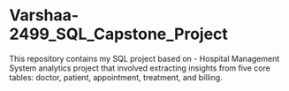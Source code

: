 # Varshaa-2499_SQL_Capstone_Project
This repository contains my SQL project based on - Hospital Management System analytics project that involved extracting insights from five core tables: doctor, patient, appointment, treatment, and billing.

